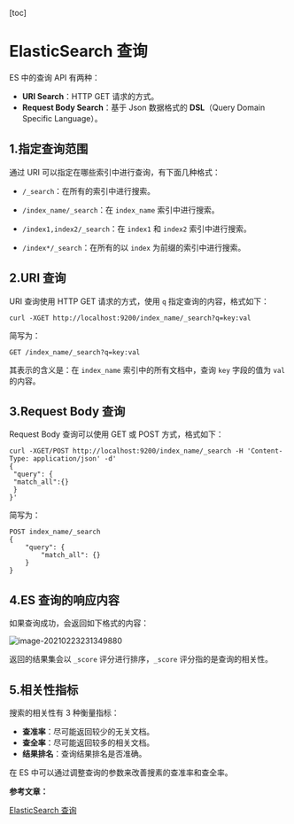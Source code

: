 [toc]



# ElasticSearch 查询

ES 中的查询 API 有两种：

- **URI Search**：HTTP GET 请求的方式。
- **Request Body Search**：基于 Json 数据格式的 **DSL**（Query Domain Specific Language）。



## 1.指定查询范围

通过 URI 可以指定在哪些索引中进行查询，有下面几种格式：

- `/_search`：在所有的索引中进行搜索。

- `/index_name/_search`：在 `index_name` 索引中进行搜索。

- `/index1,index2/_search`：在 `index1` 和 `index2` 索引中进行搜索。

- `/index*/_search`：在所有的以 `index` 为前缀的索引中进行搜索。

  

## 2.URI 查询

URI 查询使用 HTTP GET 请求的方式，使用 `q` 指定查询的内容，格式如下：

```shell
curl -XGET http://localhost:9200/index_name/_search?q=key:val
```

简写为：

```shell
GET /index_name/_search?q=key:val
```

其表示的含义是：在 `index_name` 索引中的所有文档中，查询 `key` 字段的值为 `val` 的内容。



## 3.Request Body 查询

Request Body 查询可以使用 GET 或 POST 方式，格式如下：

```
curl -XGET/POST http://localhost:9200/index_name/_search -H 'Content-Type: application/json' -d'
{
 "query": {
 "match_all":{}
 }
}'
```

简写为：

```
POST index_name/_search
{
	"query": {
		"match_all": {}
	}
}
```



## 4.ES 查询的响应内容

如果查询成功，会返回如下格式的内容：

![image-20210223231349880](https://homan-blog.oss-cn-beijing.aliyuncs.com/study-demo/elastic-search-demo/image-20210223231349880.png)

返回的结果集会以 `_score` 评分进行排序，`_score` 评分指的是查询的相关性。



## 5.相关性指标

搜索的相关性有 3 种衡量指标：

- **查准率**：尽可能返回较少的无关文档。
- **查全率**：尽可能返回较多的相关文档。
- **结果排名**：查询结果排名是否准确。

在 ES 中可以通过调整查询的参数来改善搜素的查准率和查全率。







**参考文章：**

[ElasticSearch 查询](https://www.cnblogs.com/codeshell/p/14389415.html)
